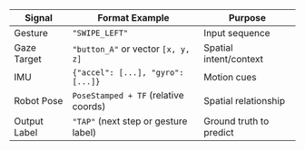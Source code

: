 | Signal       | Format Example                       | Purpose                 |
| ------------ | ------------------------------------ | ----------------------- |
| Gesture      | `"SWIPE_LEFT"`                       | Input sequence          |
| Gaze Target  | `"button_A"` or vector `[x, y, z]`   | Spatial intent/context  |
| IMU          | `{"accel": [...], "gyro": [...]}`    | Motion cues             |
| Robot Pose   | `PoseStamped + TF` (relative coords) | Spatial relationship    |
| Output Label | `"TAP"` (next step or gesture label) | Ground truth to predict |
